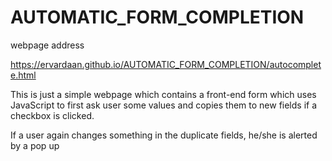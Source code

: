 # AUTOMATIC_FORM_COMPLETION
webpage address

https://ervardaan.github.io/AUTOMATIC_FORM_COMPLETION/autocomplete.html

This is just a simple webpage which contains a front-end form which uses JavaScript to first ask user some values and copies them to new fields if a checkbox is clicked. 

If a user again changes something in the duplicate fields, he/she is alerted by a pop up
